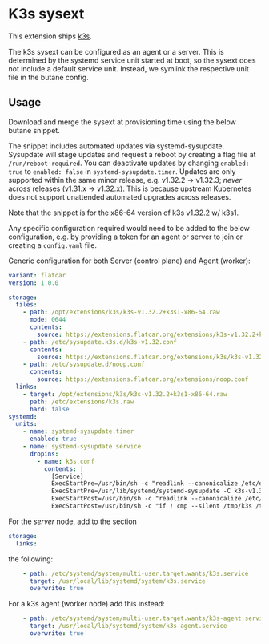 # K3s sysext

This extension ships [k3s](https://k3s.io/).

The k3s sysext can be configured as an agent or a server.
This is determined by the systemd service unit started at boot, so the sysext does not include a default service unit.
Instead, we symlink the respective unit file in the butane config.

## Usage

Download and merge the sysext at provisioning time using the below butane snippet.

The snippet includes automated updates via systemd-sysupdate.
Sysupdate will stage updates and request a reboot by creating a flag file at `/run/reboot-required`.
You can deactivate updates by changing `enabled: true` to `enabled: false` in `systemd-sysupdate.timer`.
Updates are only supported within the same minor release, e.g. v1.32.2 -> v1.32.3; _never_ across releases (v1.31.x -> v1.32.x).
This is because upstream Kubernetes does not support unattended automated upgrades across releases.

Note that the snippet is for the x86-64 version of k3s v1.32.2 w/ k3s1.

Any specific configuration required would need to be added to the below configuration,
e.g. by providing a token for an agent or server to join or creating a `config.yaml` file.

Generic configuration for both Server (control plane) and Agent (worker):
```yaml
variant: flatcar
version: 1.0.0

storage:
  files:
    - path: /opt/extensions/k3s/k3s-v1.32.2+k3s1-x86-64.raw
      mode: 0644
      contents:
        source: https://extensions.flatcar.org/extensions/k3s-v1.32.2+k3s1-x86-64.raw
    - path: /etc/sysupdate.k3s.d/k3s-v1.32.conf
      contents:
        source: https://extensions.flatcar.org/extensions/k3s/k3s-v1.32.conf
    - path: /etc/sysupdate.d/noop.conf
      contents:
        source: https://extensions.flatcar.org/extensions/noop.conf
  links:
    - target: /opt/extensions/k3s/k3s-v1.32.2+k3s1-x86-64.raw
      path: /etc/extensions/k3s.raw
      hard: false
systemd:
  units:
    - name: systemd-sysupdate.timer
      enabled: true
    - name: systemd-sysupdate.service
      dropins:
        - name: k3s.conf
          contents: |
            [Service]
            ExecStartPre=/usr/bin/sh -c "readlink --canonicalize /etc/extensions/k3s.raw > /tmp/k3s"
            ExecStartPre=/usr/lib/systemd/systemd-sysupdate -C k3s-v1.32 update
            ExecStartPost=/usr/bin/sh -c "readlink --canonicalize /etc/extensions/k3s.raw > /tmp/k3s-new"
            ExecStartPost=/usr/bin/sh -c "if ! cmp --silent /tmp/k3s /tmp/k3s-new; then touch /run/reboot-required; fi"
```

For the *server* node, add to the section
```yaml
storage:
  links:
```
the following:
```yaml
    - path: /etc/systemd/system/multi-user.target.wants/k3s.service
      target: /usr/local/lib/systemd/system/k3s.service
      overwrite: true
```

For a k3s agent (worker node) add this instead:
```yaml
    - path: /etc/systemd/system/multi-user.target.wants/k3s-agent.service
      target: /usr/local/lib/systemd/system/k3s-agent.service
      overwrite: true
```
